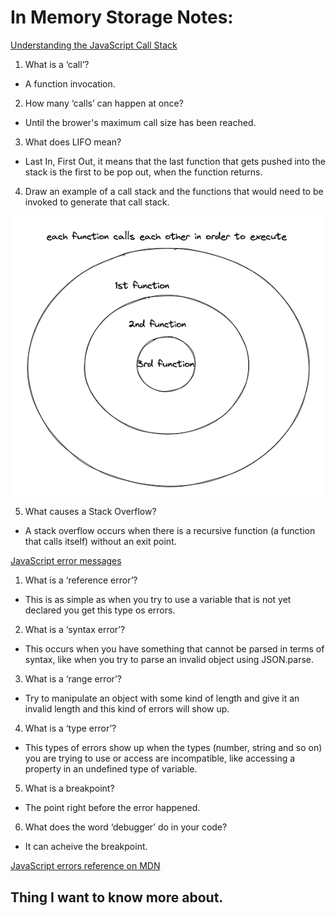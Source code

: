 # In Memory Storage Notes:

[Understanding the JavaScript Call Stack](https://medium.freecodecamp.org/understanding-the-javascript-call-stack-861e41ae61d4)

1. What is a ‘call’?

- A function invocation.

2. How many ‘calls’ can happen at once?

- Until the brower's maximum call size has been reached.

3. What does LIFO mean?

- Last In, First Out, it means that the last function that gets pushed into the stack is the first to be pop out, when the function returns.

4. Draw an example of a call stack and the functions that would need to be invoked to generate that call stack.

![Call](/img/Call.png)

5. What causes a Stack Overflow?

- A stack overflow occurs when there is a recursive function (a function that calls itself) without an exit point.

[JavaScript error messages](https://codeburst.io/javascript-error-messages-debugging-d23f84f0ae7c)

1. What is a ‘reference error’?

- This is as simple as when you try to use a variable that is not yet declared you get this type os errors.

2. What is a ‘syntax error’?

- This occurs when you have something that cannot be parsed in terms of syntax, like when you try to parse an invalid object using JSON.parse.

3. What is a ‘range error’?

- Try to manipulate an object with some kind of length and give it an invalid length and this kind of errors will show up.

4. What is a ‘type error’?

- This types of errors show up when the types (number, string and so on) you are trying to use or access are incompatible, like accessing a property in an undefined type of variable.

5. What is a breakpoint?

- The point right before the error happened.

6. What does the word ‘debugger’ do in your code?

- It can acheive the breakpoint.

[JavaScript errors reference on MDN](https://developer.mozilla.org/en-US/docs/Web/JavaScript/Reference/Errors)

## Thing I want to know more about.